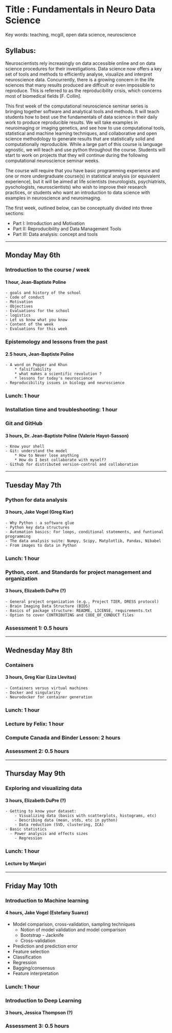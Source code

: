 
Title : Fundamentals in Neuro Data Science
===========================================

Key words: teaching, mcgill, open data science, neuroscience

Syllabus:
-----------

Neuroscientists rely increasingly on data accessible online and on data science
procedures for their investigations. Data science now offers a key set of
tools and methods to efficiently analyse, visualize and interpret neuroscience
data. Concurrently, there is a growing concern in the life sciences that many
results produced are difficult or even impossible to reproduce. This is
referred to as the reproducibility crisis, which concerns most of biomedical
fields [F. Collin].

This first week of the computational neuroscience seminar series is bringing
together software and analytical tools and methods.  It will teach students how
to best use the fundamentals of data science in their daily work to produce
reproducible results. We will take examples in neuroimaging or imaging
genetics, and see how to use computational tools, statistical and machine
learning techniques, and collaborative and open science methodology to generate
results that are statistically solid and computationally reproducible. While a
large part of this course is language agnostic, we will teach and use python
throughout the course. Students will start to work on projects that they will
continue during the following  computational neuroscience seminar weeks.

The course will require that you have basic programming experience and one or more
undergraduate course(s) in statistical analysis (or equivalent experience),
but it will be aimed at life scientists
(neurologists, psychiatrists, pyschologists, neuroscientists) who wish to
improve their research practices, or students who want an introduction to
data science with examples in neuroscience and neuroimaging.

The first week, outlined below, can be conceptually divided into three sections:

- Part I: Introduction and Motivation  
- Part II: Reproducibility and Data Management Tools  
- Part III: Data analysis: concept and tools  

---

## Monday May 6th

### Introduction to the course / week
#### 1 hour, Jean-Baptiste Poline
	- goals and history of the school
	- Code of conduct
	- Motivation
	- Objectives
	- Evaluations for the school
	- logistics
	- Let us know what you know
	- Content of the week
	- Evaluations for this week

### Epistemology and lessons from the past
#### 2.5 hours, Jean-Baptiste Poline

	- A word on Popper and Khun
		* falsifiability
		* what makes a scientific revolution ?
		* lessons for today's neuroscience
	- Reproducibility issues in biology and neuroscience

### Lunch: 1 hour

### Installation time and troubleshooting: 1 hour

### Git and GitHub
#### 3 hours, Dr. Jean-Baptiste Poline (Valerie Hayot-Sasson)

	- Know your shell
	- Git: understand the model
		* How to Never lose anything
		* How do I best collaborate with myself?
	- Github for distributed version-control and collaboration

---

## Tuesday May 7th

### Python for data analysis
#### 3 hours, Jake Vogel (Greg Kiar)

	- Why Python : a software glue
	- Python key data structures
	- Automation basics: For loops, conditional statements, and funtional programming
	- The data analysis suite: Numpy, Scipy, Matplotlib, Pandas, Nibabel
	- From images to data in Python

### Lunch: 1 hour

### Python, cont. and Standards for project management and organization
#### 3 hours, Elizabeth DuPre (?)

	- General project organization (e.g., Project TIER, DRESS protocol)
	- Brain Imaging Data Structure (BIDS)
	- Basics of package structure: README, LICENSE, requirements.txt
	- Option to cover CONTRIBUTING and CODE_OF_CONDUCT files

### Assessment 1: 0.5 hours

---

## Wednesday May 8th

### Containers
#### 3 hours, Greg Kiar (Liza Llevitas)

	- Containers versus virtual machines
	- Docker and singularity
	- Neurodocker for container generation

### Lunch: 1 hour

### Lecture by Felix: 1 hour

### Compute Canada and Binder Lesson: 2 hours

### Assessment 2: 0.5 hours

---

## Thursday May 9th

###  Exploring and visualizing data
#### 3 hours, Elizabeth DuPre (?)

	- Getting to know your dataset:
		- Visualizing data (basics with scatterplots, histograms, etc)
		- Describing data (mean, stds, etc in python)
		- Data reduction (SVD, clustering, ICA)
	- Basic statistics
	  - Power analysis and effects sizes
		- Regression

### Lunch: 1 hour

#### Lecture by Manjari


---

## Friday May 10th

### Introduction to Machine learning
#### 4 hours, Jake Vogel (Estefany Suarez)

- Model comparison, cross-validation, sampling techniques
	- Notion of model validation and model comparison
	- Bootstrap - Jacknife
	- Cross-validation
- Prediction and prediction error
- Feature selection
- Classification
- Regression
- Bagging/consensus
- Feature interpretation

### Lunch: 1 hour

### Introduction to Deep Learning
#### 3 hours, Jessica Thompson (?)

### Assessment 3: 0.5 hours
